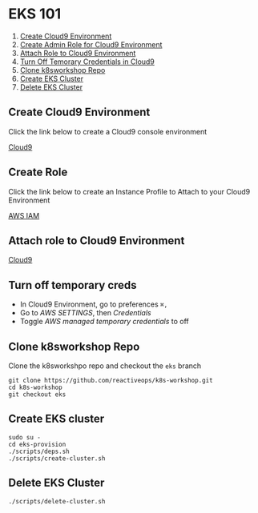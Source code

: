 # EKS 101
1. [Create Cloud9 Environment](#create-cloud9-environment)
2. [Create Admin Role for Cloud9 Environment](#create-role)
3. [Attach Role to Cloud9 Environment](#attach-role-to-cloud9-environment)
4. [Turn Off Temorary Credentials in Cloud9](#turn-off-temporary-creds)
5. [Clone k8sworkshop Repo](#clone-k8sworkshop-repo)
6. [Create EKS Cluster](#create-eks-cluster)
7. [Delete EKS Cluster](#delete-eks-cluster)

## Create Cloud9 Environment
Click the link below to create a Cloud9 console environment

<a href="https://us-west-2.console.aws.amazon.com/cloud9/home?region=us-west-2" target="_blank">Cloud9</a>

## Create Role
Click the link below to create an Instance Profile to Attach to your Cloud9 Environment

[AWS IAM](https://console.aws.amazon.com/iam/home#/roles$new?step=review&commonUseCase=EC2%2BEC2&selectedUseCase=EC2&policies=arn:aws:iam::aws:policy%2FAdministratorAccess)

## Attach role to Cloud9 Environment
[Cloud9](https://us-west-2.console.aws.amazon.com/ec2/v2/home?region=us-west-2#Instances:sort=desc:launchTime)

## Turn off temporary creds
* In Cloud9 Environment, go to preferences `⌘,`
* Go to *AWS SETTINGS*, then _Credentials_
* Toggle _AWS managed temporary credentials_ to off

## Clone k8sworkshop Repo
Clone the k8sworkshpo repo and checkout the `eks` branch
```
git clone https://github.com/reactiveops/k8s-workshop.git
cd k8s-workshop
git checkout eks
```

## Create EKS cluster
```
sudo su -
cd eks-provision
./scripts/deps.sh
./scripts/create-cluster.sh
```

## Delete EKS Cluster
```
./scripts/delete-cluster.sh
```
